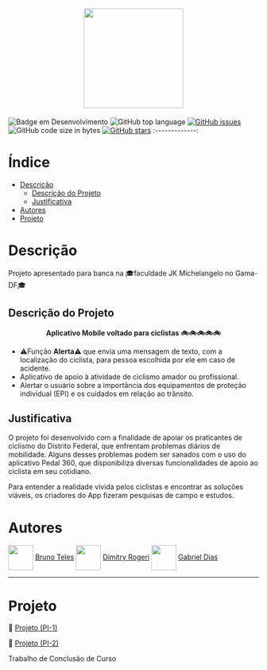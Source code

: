 <h1 align="center"> <img src="https://github.com/cibersky-code/Pedal360/blob/master/app/src/main/res/drawable-v24/logo.png?raw=true" style="width:200px;heigh:200px;"></h1>



![Badge em Desenvolvimento](http://img.shields.io/static/v1?label=STATUS&message=EM%20DESENVOLVIMENTO&color=GREEN&)  ![GitHub top language](https://img.shields.io/github/languages/top/cibersky-code/Pedal360)  [![GitHub issues](https://img.shields.io/github/issues/cibersky-code/Pedal360)](https://github.com/cibersky-code/Pedal360/issues)  ![GitHub code size in bytes](https://img.shields.io/github/languages/code-size/cibersky-code/Pedal360)  [![GitHub stars](https://img.shields.io/github/stars/cibersky-code/Pedal360)](https://github.com/cibersky-code/Pedal360/stargazers) 
:-------------: 


Índice
=================
<!--ts-->
   * [Descrição](#Descrição)
      * [Descrição do Projeto](#Descrição-do-Projeto)
      * [Justificativa](#Justificativa)      
   * [Autores](#Autores)
   * [Projeto](#Projeto)
<!--te-->



Descrição
============

Projeto apresentado para banca na :mortar_board:faculdade JK Michelangelo no Gama-DF:mortar_board:

Descrição do Projeto
-----

**<p align="center">Aplicativo Mobile voltado para ciclistas :bike::bike::bike::bike::bike:</p>**

- :warning:Função **Alerta**:warning: que envia uma mensagem de texto, com a localização do ciclista, para pessoa escolhida por ele em caso de acidente.
- Aplicativo de apoio à atividade de ciclismo amador ou profissional.
- Alertar o usuário sobre a importância dos equipamentos de proteção individual (EPI) e os cuidados em relação ao trânsito.

Justificativa
-----

O projeto foi desenvolvido com a finalidade de apoiar os praticantes de ciclismo do Distrito Federal, que enfrentam problemas diários de mobilidade. Alguns desses problemas podem ser sanados com o uso do aplicativo Pedal 360, que disponibiliza diversas funcionalidades de apoio ao ciclista em seu cotidiano.

Para entender a realidade vivida pelos ciclistas e encontrar as soluções viáveis, os criadores do App fizeram pesquisas de campo e  estudos.

Autores
============

<img src="https://user-images.githubusercontent.com/71657248/159640582-2180750c-abe7-4fb1-bb28-2d7366fb1cf9.jpeg" style="width:50px;heigh:50px;" align = center>  [Bruno Teles](https://github.com/cibersky-code) <img src="https://user-images.githubusercontent.com/71657248/159640502-d0800ddd-b67a-444c-aa5d-34f57fdd5c19.jpg" style="width:50px;heigh:50px;" align = center> [Dimitry Rogeri](https://github.com/Dimitry-Rogeri)  <img src="https://user-images.githubusercontent.com/71657248/159640373-1df960a4-eb72-461a-8d0c-24196c6737fb.jpg" style="width:50px;heigh:50px;" align = center>  [Gabriel Dias](https://github.com/GabrielOrg)

------------

Projeto
============

:pushpin: [Projeto (PI-1)](https://docs.google.com/document/d/1c1r9XdR29WWRlePdd9X63k3-_TKvyCgwBHj5BRP_QAM/edit?usp=sharing)

:pushpin: [Projeto (PI-2)](https://docs.google.com/document/d/1Kte8NIpNfFGthGRjDH43uwElRE3LwS98/edit?usp=sharing&ouid=113948612274658050142&rtpof=true&sd=true)

Trabalho de Conclusão de Curso
